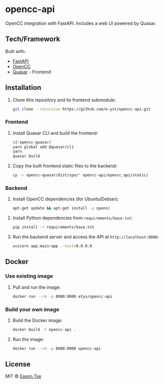 # opencc-api

OpenCC integration with FastAPI. Includes a web UI powered by Quasar.

## Tech/Framework

Built with:

- [FastAPI](https://github.com/tiangolo/fastapi)
- [OpenCC](https://github.com/BYVoid/OpenCC)
- [Quasar](https://github.com/quasarframework/quasar) - Frontend

## Installation

1. Clone this repository and its frontend submodule:

    ```sh
    git clone --recursive https://github.com/e-yst/opencc-api.git
    ```

### Frontend

1. Install Quasar CLI and build the frontend:

    ```sh
    cd opencc-quasar/
    yarn global add @quasar/cli
    yarn
    quasar build
    ```

2. Copy the built frontend static files to the backend:

    ```sh
    cp -r opencc-quasar/dist/spa/* opencc-api/opencc_api/static/
    ```

### Backend

1. Install OpenCC dependencies (for Ubuntu/Debian):

    ```sh
    apt-get update && apt-get install -y opencc
    ```

2. Install Python dependencies from `requirements/base.txt`:

    ```sh
    pip install -r requirements/base.txt
    ```

3. Run the backend server and access the API at `http://localhost:8000`:

    ```sh
    uvicorn app.main:app --host=0.0.0.0
    ```

## Docker

### Use existing image

1. Pull and run the image:

    ```sh
    docker run --rm -p 8000:8000 etys/opencc-api
    ```

### Build your own image

1. Build the Docker image:

    ```sh
    docker build -t opencc-api .
    ```

2. Run the image:

    ```sh
    docker run --rm -p 8000:8000 opencc-api
    ```

## License

MIT © [Eason Tse](https://github.com/e-yst)
